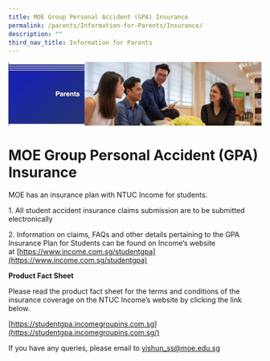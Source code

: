 ```yaml
---
title: MOE Group Personal Accident (GPA) Insurance
permalink: /parents/Information-for-Parents/Insurance/
description: ""
third_nav_title: Information for Parents
---
```

![](/images/Parents%20Banner.png)

MOE Group Personal Accident (GPA) Insurance
===========================================

  

MOE has an insurance plan with NTUC Income for students.

  

1\. All student accident insurance claims submission are to be submitted electronically

  

2\. Information on claims, FAQs and other details pertaining to the GPA Insurance Plan for Students can be found on Income’s website at [https://www.income.com.sg/studentgpa](https://www.income.com.sg/studentgpa)

  

  

**Product Fact Sheet**

Please read the product fact sheet for the terms and conditions of the insurance coverage on the NTUC Income’s website by clicking the link below.

  

[https://studentgpa.incomegroupins.com.sg](https://studentgpa.incomegroupins.com.sg/)

  

If you have any queries, please email to [yishun\_ss@moe.edu.sg](mailto:yishun_ss@moe.edu.sg)